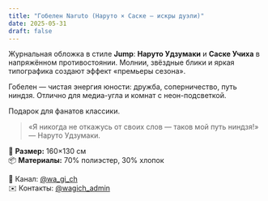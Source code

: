 ```yaml
---
title: "Гобелен Naruto (Наруто × Саске — искры дуэли)"
date: 2025-05-31
draft: false
---
```


Журнальная обложка в стиле **Jump**: **Наруто Удзумаки** и **Саске Учиха** в напряжённом противостоянии. Молнии, звёздные блики и яркая типографика создают эффект «премьеры сезона».

Гобелен — чистая энергия юности: дружба, соперничество, путь ниндзя. Отлично для медиа-угла и комнат с неон-подсветкой.

Подарок для фанатов классики.

> «Я никогда не откажусь от своих слов — таков мой путь ниндзя!» — Наруто Удзумаки.

🧵 **Размер:** 160×130 см  
📦 **Материалы:** 70% полиэстер, 30% хлопок  

📣 Канал: [@wa_gi_ch](https://t.me/wa_gi_ch)  
✉️ Контакты: [@wagich_admin](https://t.me/wagich_admin)
